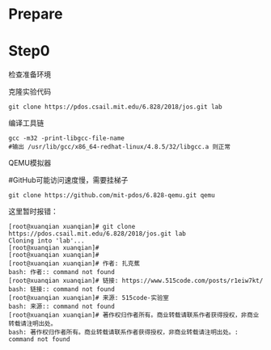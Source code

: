 # Prepare

# Step0
检查准备环境

克隆实验代码

```git clone https://pdos.csail.mit.edu/6.828/2018/jos.git lab```

编译工具链

```
gcc -m32 -print-libgcc-file-name
#输出 /usr/lib/gcc/x86_64-redhat-linux/4.8.5/32/libgcc.a 则正常
```

QEMU模拟器

#GitHub可能访问速度慢，需要挂梯子

```git clone https://github.com/mit-pdos/6.828-qemu.git qemu```

这里暂时报错：

```
[root@xuanqian xuanqian]# git clone https://pdos.csail.mit.edu/6.828/2018/jos.git lab
Cloning into 'lab'...
[root@xuanqian xuanqian]#
[root@xuanqian xuanqian]#
[root@xuanqian xuanqian]# 作者: 扎克蕉
bash: 作者:: command not found
[root@xuanqian xuanqian]# 链接: https://www.515code.com/posts/r1eiw7kt/
bash: 链接:: command not found
[root@xuanqian xuanqian]# 来源: 515code-实验室
bash: 来源:: command not found
[root@xuanqian xuanqian]# 著作权归作者所有。商业转载请联系作者获得授权，非商业转载请注明出处。
bash: 著作权归作者所有。商业转载请联系作者获得授权，非商业转载请注明出处。: command not found
```

